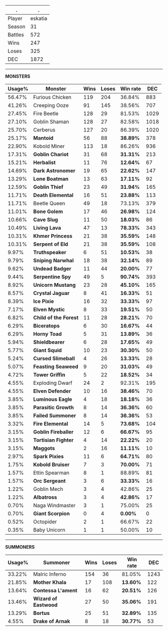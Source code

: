 .|.
|-|-
Player|eskatia
Season|31
Battles|572
Wins|247
Loses|325
DEC|1872

---
**MONSTERS**

Usage%|Monster|Wins|Loses|Win rate|DEC|
-|-|-|-|-|-|
56.47%|Furious Chicken|119|204|36.84%|883|
41.26%|Creeping Ooze|91|145|38.56%|707|
27.45%|Fire Beetle|128|29|81.53%|1029|
27.10%|Goblin Shaman|128|27|82.58%|1018|
25.70%|Cerberus|127|20|86.39%|1020|
25.17%|**Mantoid**|56|88|**38.89%**|378|
22.90%|Kobold Miner|113|18|86.26%|936|
17.31%|**Goblin Chariot**|31|68|**31.31%**|213|
15.21%|**Herbalist**|11|76|**12.64%**|67|
14.69%|**Dark Astronomer**|19|65|**22.62%**|147|
13.29%|**Lone Boatman**|13|63|**17.11%**|92|
12.59%|**Goblin Thief**|23|49|**31.94%**|165|
11.71%|**Death Elemental**|16|51|**23.88%**|113|
11.71%|Beetle Queen|49|18|73.13%|379|
11.01%|**Bone Golem**|17|46|**26.98%**|124|
10.66%|**Cave Slug**|11|50|**18.03%**|86|
10.49%|**Living Lava**|47|13|**78.33%**|343|
10.31%|**Khmer Princess**|21|38|**35.59%**|148|
10.31%|**Serpent of Eld**|21|38|**35.59%**|108|
9.97%|**Truthspeaker**|6|51|**10.53%**|38|
9.79%|**Sniping Narwhal**|18|38|**32.14%**|89|
9.62%|**Undead Badger**|11|44|**20.00%**|77|
9.44%|**Serpentine Spy**|49|5|**90.74%**|393|
8.92%|**Unicorn Mustang**|23|28|**45.10%**|165|
8.57%|**Crystal Jaguar**|8|41|**16.33%**|51|
8.39%|**Ice Pixie**|16|32|**33.33%**|97|
7.17%|**Elven Mystic**|8|33|**19.51%**|50|
6.82%|**Child of the Forest**|11|28|**28.21%**|70|
6.29%|**Biceratops**|6|30|**16.67%**|44|
6.29%|**Horny Toad**|5|31|**13.89%**|36|
5.94%|**Shieldbearer**|6|28|**17.65%**|49|
5.77%|**Giant Squid**|10|23|**30.30%**|50|
5.24%|**Cursed Slimeball**|4|26|**13.33%**|28|
5.07%|**Feasting Seaweed**|9|20|**31.03%**|49|
4.72%|**Tower Griffin**|5|22|**18.52%**|34|
4.55%|Exploding Dwarf|24|2|92.31%|195|
4.55%|**Elven Defender**|10|16|**38.46%**|70|
3.85%|**Luminous Eagle**|4|18|**18.18%**|36|
3.85%|**Parasitic Growth**|8|14|**36.36%**|60|
3.85%|**Failed Summoner**|8|14|**36.36%**|53|
3.32%|**Fire Elemental**|14|5|**73.68%**|104|
3.15%|**Goblin Fireballer**|12|6|**66.67%**|95|
3.15%|**Tortisian Fighter**|4|14|**22.22%**|20|
3.15%|**Maggots**|2|16|**11.11%**|10|
2.97%|**Spark Pixies**|11|6|**64.71%**|80|
1.75%|**Kobold Bruiser**|7|3|**70.00%**|71|
1.57%|Ettin Spearman|8|1|88.89%|81|
1.57%|**Orc Sergeant**|3|6|**33.33%**|16|
1.22%|Goblin Mech|3|4|42.86%|25|
1.22%|**Albatross**|3|4|**42.86%**|17|
0.70%|Naga Windmaster|3|1|75.00%|25|
0.70%|**Giant Scorpion**|0|4|**0.00%**|0|
0.52%|Octopider|2|1|66.67%|22|
0.35%|Baby Unicorn|1|1|50.00%|10|

---
**SUMMONERS**

Usage%|Summoner|Wins|Loses|Win rate|DEC|
-|-|-|-|-|-|
33.22%|Malric Inferno|154|36|81.05%|1243|
21.85%|**Mother Khala**|17|108|**13.60%**|122|
13.64%|**Contessa L'ament**|16|62|**20.51%**|126|
13.46%|**Wizard of Eastwood**|27|50|**35.06%**|191|
13.29%|**Bortus**|25|51|**32.89%**|135|
4.55%|**Drake of Arnak**|8|18|**30.77%**|53|
